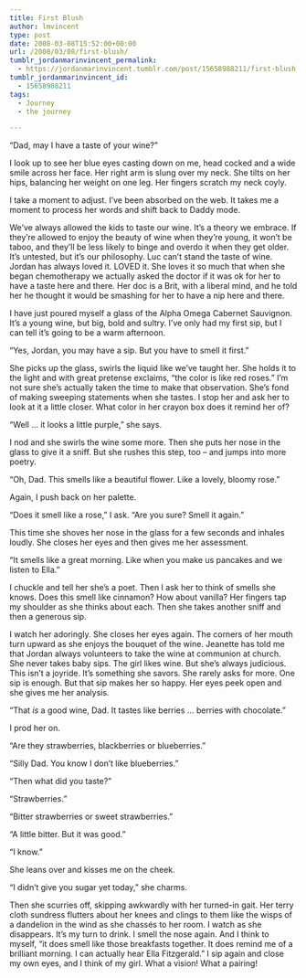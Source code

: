 ```yaml
---
title: First Blush
author: lmvincent
type: post
date: 2008-03-08T15:52:00+00:00
url: /2008/03/08/first-blush/
tumblr_jordanmarinvincent_permalink:
  - https://jordanmarinvincent.tumblr.com/post/15658988211/first-blush
tumblr_jordanmarinvincent_id:
  - 15658988211
tags:
  - Journey
  - the journey

---
```

&ldquo;Dad, may I have a taste of your wine?&rdquo;

I look up to see her blue eyes casting down on me, head cocked and a wide smile across her face. Her right arm is slung over my neck. She tilts on her hips, balancing her weight on one leg. Her fingers scratch my neck coyly.

I take a moment to adjust. I&rsquo;ve been absorbed on the web. It takes me a moment to process her words and shift back to Daddy mode.<a name="more"></a>

We&rsquo;ve always allowed the kids to taste our wine. It&rsquo;s a theory we embrace. If they&rsquo;re allowed to enjoy the beauty of wine when they&rsquo;re young, it won&rsquo;t be taboo, and they&rsquo;ll be less likely to binge and overdo it when they get older. It&rsquo;s untested, but it&rsquo;s our philosophy. Luc can&rsquo;t stand the taste of wine. Jordan has always loved it. LOVED it. She loves it so much that when she began chemotherapy we actually asked the doctor if it was ok for her to have a taste here and there. Her doc is a Brit, with a liberal mind, and he told her he thought it would be smashing for her to have a nip here and there.

I have just poured myself a glass of the Alpha Omega Cabernet Sauvignon. It&rsquo;s a young wine, but big, bold and sultry. I&rsquo;ve only had my first sip, but I can tell it&rsquo;s going to be a warm afternoon.

&ldquo;Yes, Jordan, you may have a sip. But you have to smell it first.&rdquo;

She picks up the glass, swirls the liquid like we&rsquo;ve taught her. She holds it to the light and with great pretense exclaims, &ldquo;the color is like red roses.&rdquo; I&rsquo;m not sure she&rsquo;s actually taken the time to make that observation. She&rsquo;s fond of making sweeping statements when she tastes. I stop her and ask her to look at it a little closer. What color in her crayon box does it remind her of?

&ldquo;Well &hellip; it looks a little purple,&rdquo; she says.

I nod and she swirls the wine some more. Then she puts her nose in the glass to give it a sniff. But she rushes this step, too &ndash; and jumps into more poetry.

&ldquo;Oh, Dad. This smells like a beautiful flower. Like a lovely, bloomy rose.&rdquo;

Again, I push back on her palette.

&ldquo;Does it smell like a rose,&rdquo; I ask. &ldquo;Are you sure? Smell it again.&rdquo;

This time she shoves her nose in the glass for a few seconds and inhales loudly. She closes her eyes and then gives me her assessment.

&ldquo;It smells like a great morning. Like when you make us pancakes and we listen to Ella.&rdquo;

I chuckle and tell her she&rsquo;s a poet. Then I ask her to think of smells she knows. Does this smell like cinnamon? How about vanilla? Her fingers tap my shoulder as she thinks about each. Then she takes another sniff and then a generous sip.

I watch her adoringly. She closes her eyes again. The corners of her mouth turn upward as she enjoys the bouquet of the wine. Jeanette has told me that Jordan always volunteers to take the wine at communion at church. She never takes baby sips. The girl likes wine. But she&rsquo;s always judicious. This isn&rsquo;t a joyride. It&rsquo;s something she savors. She rarely asks for more. One sip is enough. But that sip makes her so happy. Her eyes peek open and she gives me her analysis.

&ldquo;That _is_ a good wine, Dad. It tastes like berries &hellip; berries with chocolate.&rdquo;

I prod her on.

&ldquo;Are they strawberries, blackberries or blueberries.&rdquo;

&ldquo;Silly Dad. You know I don&rsquo;t like blueberries.&rdquo;

&ldquo;Then what did you taste?&rdquo;

&ldquo;Strawberries.&rdquo;

&ldquo;Bitter strawberries or sweet strawberries.&rdquo;

&ldquo;A little bitter. But it was good.&rdquo;

&ldquo;I know.&rdquo;

She leans over and kisses me on the cheek.

&ldquo;I didn&rsquo;t give you sugar yet today,&rdquo; she charms.

Then she scurries off, skipping awkwardly with her turned-in gait. Her terry cloth sundress flutters about her knees and clings to them like the wisps of a dandelion in the wind as she chassés to her room. I watch as she disappears. It&rsquo;s my turn to drink. I smell the nose again. And I think to myself, &ldquo;it does smell like those breakfasts together. It does remind me of a brilliant morning. I can actually hear Ella Fitzgerald.&rdquo; I sip again and close my own eyes, and I think of my girl. What a vision! What a pairing!

<div class="blogger-post-footer">
  <img loading="lazy" width="1" height="1" src="https://blogger.googleusercontent.com/tracker/9039099668816362935-3652790502703410714?l=jordansjourney2.blogspot.com" alt="" />
</div>